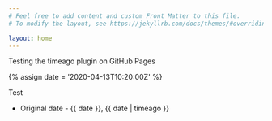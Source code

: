 ```yaml
---
# Feel free to add content and custom Front Matter to this file.
# To modify the layout, see https://jekyllrb.com/docs/themes/#overriding-theme-defaults

layout: home
---
```


Testing the timeago plugin on GitHub Pages

{% assign date = '2020-04-13T10:20:00Z' %}

Test

- Original date - {{ date }}, {{ date | timeago }}
